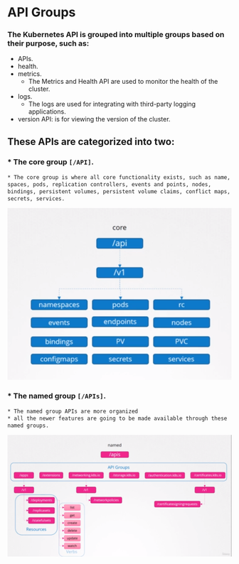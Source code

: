 # API Groups

### The Kubernetes API is grouped into multiple groups based on their purpose, such as:
* APIs.
* health.
* metrics.
    - The Metrics and Health API are used to monitor the health of the cluster.
* logs.
    - The logs are used for integrating with third-party logging applications.
* version API: is for viewing the version of the cluster.

## These APIs are categorized into two:
### * The core group `[/API]`.
    * The core group is where all core functionality exists, such as name, spaces, pods, replication controllers, events and points, nodes, bindings, persistent volumes, persistent volume claims, conflict maps, secrets, services.
![alt text](./images/2.png)
### * The named group `[/APIs]`.
    * The named group APIs are more organized
    * all the newer features are going to be made available through these named groups.
![alt text](./images/3.png)